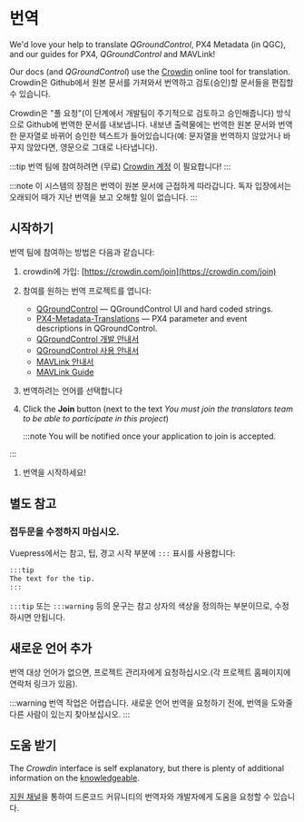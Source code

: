 # 번역

We'd love your help to translate _QGroundControl_, PX4 Metadata (in QGC), and our guides for PX4, _QGroundControl_ and MAVLink!

Our docs (and _QGroundControl_) use the [Crowdin](https://crowdin.com) online tool for translation. Crowdin은 Github에서 원본 문서를 가져와서 번역하고 검토(승인)할 문서들을  편집할 수 있습니다.

Crowdin은 "풀 요청"(이 단계에서 개발팀이 주기적으로 검토하고 승인해줍니다) 방식으로 Github에 번역한 문서를 내보냅니다. 내보낸 출력물에는 번역한 원본 문서와 번역한 문자열로 바뀌어 승인한 텍스트가 들어있습니다(예: 문자열을 번역하지 않았거나 바꾸지 않았다면, 영문으로 그대로 나타냅니다).

:::tip
번역 팀에 참여하려면 (무료) [Crowdin 계정](https://crowdin.com/join) 이 필요합니다!
:::

:::note
이 시스템의 장점은 번역이 원본 문서에 근접하게 따라갑니다.
독자 입장에서는 오래되어 때가 지난 번역을 보고 오해할 일이 없습니다.
:::

## 시작하기

번역 팀에 참여하는 방법은 다음과 같습니다:

1. crowdin에 가입: [https://crowdin.com/join](https://crowdin.com/join)
1. 참여를 원하는 번역 프로젝트를 엽니다:
   - [QGroundControl](https://crowdin.com/project/qgroundcontrol) — QGroundControl UI and hard coded strings.
   - [PX4-Metadata-Translations](https://crowdin.com/project/px4-metadata-translations) — PX4 parameter and event descriptions in QGroundControl.
   - [QGroundControl 개발 안내서](https://crowdin.com/project/qgroundcontrol-developer-guide)
   - [QGroundControl 사용 안내서](https://crowdin.com/project/qgroundcontrol-user-guide)
   - [MAVLink 안내서](https://crowdin.com/project/mavlink)
   - [MAVLink Guide](https://crowdin.com/project/mavlink)
1. 번역하려는 언어를 선택합니다
1. Click the **Join** button (next to the text _You must join the translators team to be able to participate in this project_)

   :::note
 You will be notified once your application to join is accepted.

:::

1. 번역을 시작하세요!

## 별도 참고

### 접두문을 수정하지 마십시오.

Vuepress에서는 참고, 팁, 경고 시작 부분에 `:::` 표시를 사용합니다:

```html
:::tip
The text for the tip.
:::
```

`:::tip` 또는 `:::warning` 등의 문구는 참고 상자의 색상을 정의하는 부분이므로, 수정하시면 안됩니다.

## 새로운 언어 추가

번역 대상 언어가 없으면, 프로젝트 관리자에게 요청하십시오.(각 프로젝트 홈페이지에 연락처 링크가 있음).

:::warning
번역 작업은 어렵습니다.
새로운 언어 번역을 요청하기 전에, 번역을 도와줄 다른 사람이 있는지 찾아보십시오.
:::

## 도움 받기

The _Crowdin_ interface is self explanatory, but there is plenty of additional information on the [knowledgeable](https://support.crowdin.com/).

[지원 채널](../contribute/support.md)을 통하여 드론코드 커뮤니티의 번역자와 개발자에게 도움을 요청할 수 있습니다.

